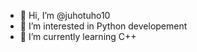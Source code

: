 - 👋 Hi, I’m @juhotuho10
- 👀 I’m interested in Python developement
- 🌱 I’m currently learning C++

<!---
juhotuho10/juhotuho10 is a ✨ special ✨ repository because its `README.md` (this file) appears on your GitHub profile.
You can click the Preview link to take a look at your changes.
--->
